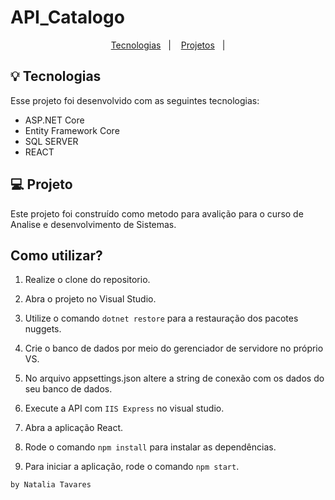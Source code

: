 # API_Catalogo

<p align="center">
  <a href="#-tecnologias">Tecnologias</a>&nbsp;&nbsp;&nbsp;|&nbsp;&nbsp;&nbsp;
  <a href="#-projeto">Projetos</a>&nbsp;&nbsp;&nbsp;|
</p>

## 💡 Tecnologias

Esse projeto foi desenvolvido com as seguintes tecnologias:

-   ASP.NET Core
-   Entity Framework Core
-   SQL SERVER
-   REACT

## 💻 Projeto

Este projeto foi construído como metodo para avalição para o curso de Analise e desenvolvimento de Sistemas.

## Como utilizar?

1. Realize o clone do repositorio.

2. Abra o projeto no Visual Studio.

3. Utilize o comando `dotnet restore` para a restauração dos pacotes nuggets.

4. Crie o banco de dados por meio do gerenciador de servidore no próprio VS.

5. No arquivo appsettings.json altere a string de conexão com os dados do seu banco de dados.

6. Execute a API com `IIS Express` no visual studio.

7. Abra a aplicação React.

8. Rode o comando `npm install` para instalar as dependências.

9. Para iniciar a aplicação, rode o comando `npm start`.

`by Natalia Tavares`
